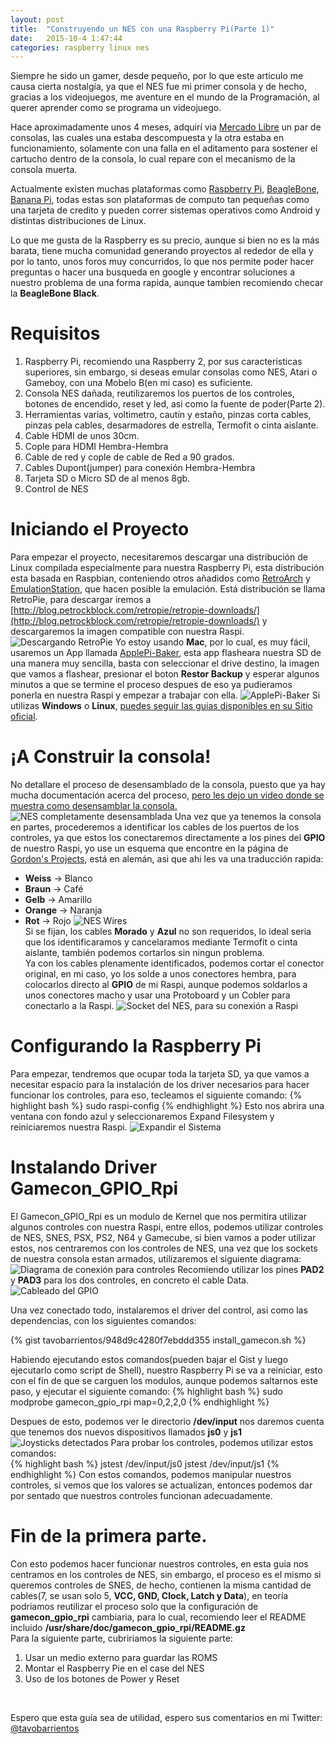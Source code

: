 ```yaml
---
layout: post
title:  "Construyendo un NES con una Raspberry Pi(Parte 1)"
date:   2015-10-4 1:47:44
categories: raspberry linux nes
---
```


Siempre he sido un gamer, desde pequeño, por lo que este articulo me causa cierta nostalgía, ya que el NES fue mi primer consola y de hecho, gracias a los videojuegos,
me aventure en el mundo de la Programación, al querer aprender como se programa un videojuego.

Hace aproximadamente unos 4 meses, adquirí via [Mercado Libre](http://www.mercadolibre.com.mx) un par de consolas, las cuales una estaba descompuesta y la otra estaba en
funcionamiento, solamente con una falla en el aditamento para sostener el cartucho dentro de la consola, lo cual repare con el mecanismo de la consola muerta.

Actualmente existen muchas plataformas como [Raspberry Pi](http://www.raspberrypi.org), [BeagleBone](http://www.beagleboard.org/black), [Banana Pi](http://www.banana-pi.com), 
todas estas son plataformas de computo tan pequeñas como una tarjeta de credito y pueden correr sistemas operativos como Android y distintas distribuciones de Linux.

Lo que me gusta de la Raspberry es su precio, aunque si bien no es la más barata, tiene mucha comunidad generando proyectos al rededor de ella y por lo tanto, unos foros
muy concurridos, lo que nos permite poder hacer preguntas o hacer una busqueda en google y encontrar soluciones a nuestro problema de una forma rapida, aunque tambien
recomiendo checar la **BeagleBone Black**.

# Requisitos

1. Raspberry Pi, recomiendo una Raspberry 2, por sus caracteristicas superiores, sin embargo, si deseas emular consolas como NES, Atari o Gameboy, con una Mobelo B(en mi caso) es suficiente.
2. Consola NES dañada, reutilizaremos los puertos de los controles, botones de encendido, reset y led, asi como la fuente de poder(Parte 2).
3. Herramientas varias, voltimetro, cautín y estaño, pinzas corta cables, pinzas pela cables, desarmadores de estrella, Termofit o cinta aislante.
4. Cable HDMI de unos 30cm.
5. Cople para HDMI Hembra-Hembra
6. Cable de red y cople de cable de Red a 90 grados.
7. Cables Dupont(jumper) para conexión Hembra-Hembra
8. Tarjeta SD o Micro SD de al menos 8gb.
9. Control de NES

# Iniciando el Proyecto
Para empezar el proyecto, necesitaremos descargar una distribución de Linux compilada especialmente para nuestra Raspberry Pi, esta distribución esta basada en Raspbian, 
conteniendo otros añadidos como [RetroArch](https://github.com/libretro/RetroArch) y [EmulationStation](http://emulationstation.org/), que hacen posible la emulación.
Está distribución se llama RetroPie, para descargar iremos a [http://blog.petrockblock.com/retropie/retropie-downloads/](http://blog.petrockblock.com/retropie/retropie-downloads/)
y descargaremos la imagen compatible con nuestra Raspi.
![Descargando RetroPie](/images/nes/retropie_download.png)
Yo estoy usando **Mac**, por lo cual, es muy fácil, usaremos un App llamada [ApplePi-Baker](http://www.tweaking4all.com/hardware/raspberry-pi/macosx-apple-pi-baker/), esta app flasheara nuestra SD
de una manera muy sencilla, basta con seleccionar el drive destino, la imagen que vamos a flashear, presionar el boton **Restor Backup** y esperar algunos minutos a que se termine el proceso
despues de eso ya pudieramos ponerla en nuestra Raspi y empezar a trabajar con ella.
![ApplePi-Baker](/images/nes/pi_baker.png)
Si utilizas **Windows** o **Linux**, [puedes seguir las guias disponibles en su Sitio oficial](https://www.raspberrypi.org/documentation/installation/installing-images/).

# ¡A Construir la consola!
No detallare el proceso de desensamblado de la consola, puesto que ya hay mucha documentación acerca del proceso, [pero les dejo un video donde se muestra como desensamblar la consola.](http://www.youtube.com/embed/thVTgCLDoqI)
![NES completamente desensamblada](/images/nes/2.JPG)
Una vez que ya tenemos la consola en partes, procederemos a identificar los cables de los puertos de los controles, ya que estos los conectaremos directamente a los pines del
**GPIO** de nuestro Raspi, yo use un esquema que encontre en la página de [Gordon's Projects](https://projects.drogon.net/nes-controller-on-the-raspberry-pi/), está en alemán,
asi que ahi les va una traducción rapida: <br/>
- **Weiss** -> Blanco
- **Braun** -> Café
- **Gelb** -> Amarillo 
- **Orange** -> Naranja
- **Rot** -> Rojo
![NES Wires](/images/nes/wires_controller_schematic.png)<br/>
Si se fijan, los cables **Morado** y **Azul** no son requeridos, lo ideal seria que los identificaramos y cancelaramos mediante Termofit o cinta aislante, también podemos cortarlos sin ningun problema.<br/>
Ya con los cables plenamente identificados, podemos cortar el conector original, en mi caso, yo los solde a unos conectores hembra, para colocarlos directo al **GPIO** de mi Raspi, aunque podemos soldarlos a unos conectores macho
y usar una Protoboard y un Cobler para conectarlo a la Raspi.
![Socket del NES, para su conexión a Raspi](/images/nes/3.JPG)

# Configurando la Raspberry Pi
Para empezar, tendremos que ocupar toda la tarjeta SD, ya que vamos a necesitar espacio para la instalación de los driver necesarios para hacer funcionar los controles, para eso, tecleamos el siguiente comando:
{% highlight bash %}
sudo raspi-config
{% endhighlight %}
Esto nos abrira una ventana con fondo azul y seleccionaremos Expand Filesystem y reiniciaremos nuestra Raspi.
![Expandir el Sistema](/images/nes/expand_filesystem.png)

# Instalando Driver Gamecon_GPIO_Rpi
El Gamecon_GPIO_Rpi es un modulo de Kernel que nos permitira utilizar algunos controles con nuestra Raspi, entre ellos, podemos utilizar controles de NES, SNES, PSX, PS2, N64 y Gamecube,
si bien vamos a poder utilizar estos, nos centraremos con los controles de NES, una vez que los sockets de nuestra consola estan armados, utilizaremos el siguiente diagrama:
![Diagrama de conexión para controles](/images/nes/gpio_controller_pinout.png)
Recomiendo utilizar los pines **PAD2** y **PAD3** para los dos controles, en concreto el cable Data.
![Cableado del GPIO](/images/nes/4.JPG)

Una vez conectado todo, instalaremos el driver del control, asi como las dependencias, con los siguientes comandos:

{% gist tavobarrientos/948d9c4280f7ebddd355 install_gamecon.sh %}

Habiendo ejecutando estos comandos(pueden bajar el Gist y luego ejecutarlo como script de Shell), nuestro Raspberry Pi se va a reiniciar, esto con el fin de que se carguen los modulos,
aunque podemos saltarnos este paso, y ejecutar el siguiente comando:
{% highlight bash %}
sudo modprobe gamecon_gpio_rpi map=0,2,2,0
{% endhighlight %}

Despues de esto, podemos ver le directorio **/dev/input** nos daremos cuenta que tenemos dos nuevos dispositivos llamados **js0** y **js1**
![Joysticks detectados](/images/nes/joysticks.png)
Para probar los controles, podemos utilizar estos comandos:<br/>
{% highlight bash %}
jstest /dev/input/js0
jstest /dev/input/js1
{% endhighlight %}
Con estos comandos, podemos manipular nuestros controles, si vemos que los valores se actualizan, entonces podemos dar por sentado que nuestros controles funcionan adecuadamente.

# Fin de la primera parte.
Con esto podemos hacer funcionar nuestros controles, en esta guia nos centramos en los controles de NES, sin embargo, el proceso es el mismo si queremos controles de SNES, de hecho, 
contienen la misma cantidad de cables(7, se usan solo 5, **VCC, GND, Clock, Latch y Data**), en teoría podriamos reutilizar el proceso solo que la configuración de **gamecon_gpio_rpi** cambiaria,
para lo cual, recomiendo leer el README incluido **/usr/share/doc/gamecon_gpio_rpi/README.gz**
<br/>
Para la siguiente parte, cubririamos la siguiente parte:<br/>
1. Usar un medio externo para guardar las ROMS<br/>
2. Montar el Raspberry Pie en el case del NES<br/>
3. Uso de los botones de Power y Reset<br/>
<br/>

Espero que esta guía sea de utilidad, espero sus comentarios en mi Twitter: [@tavobarrientos](http://www.twitter.com/tavobarrientos)